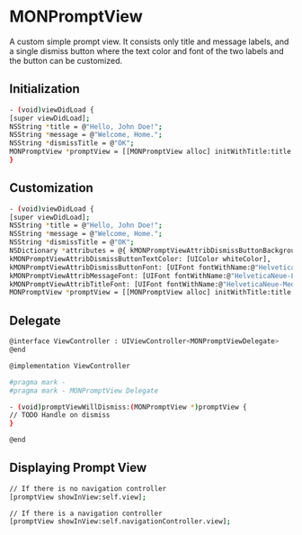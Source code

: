 # MONPromptView

A custom simple prompt view. It consists only title and message labels, and a single dismiss button where the text color and font of the two labels and the button can be customized.

## Initialization
```sh
- (void)viewDidLoad {
[super viewDidLoad];
NSString *title = @"Hello, John Doe!";
NSString *message = @"Welcome, Home.";
NSString *dismissTitle = @"OK";
MONPromptView *promptView = [[MONPromptView alloc] initWithTitle:title message:message dismissButtonTitle:dismissTitle];
}
```

## Customization
```sh
- (void)viewDidLoad {
[super viewDidLoad];
NSString *title = @"Hello, John Doe!";
NSString *message = @"Welcome, Home.";
NSString *dismissTitle = @"OK";
NSDictionary *attributes = @{ kMONPromptViewAttribDismissButtonBackgroundColor: [UIColor colorWithRed:40/255.0f green:122/255.0f blue:1.0f alpha:1.0f],
kMONPromptViewAttribDismissButtonTextColor: [UIColor whiteColor],
kMONPromptViewAttribDismissButtonFont: [UIFont fontWithName:@"HelveticaNeue-Light" size:14.0f],
kMONPromptViewAttribMessageFont: [UIFont fontWithName:@"HelveticaNeue-Light" size:16.0f],
kMONPromptViewAttribTitleFont: [UIFont fontWithName:@"HelveticaNeue-Medium" size:18.0f] };
MONPromptView *promptView = [[MONPromptView alloc] initWithTitle:title message:message dismissButtonTitle:dismissTitle attributes:attributes];
```

## Delegate
```sh
@interface ViewController : UIViewController<MONPromptViewDelegate>
@end

@implementation ViewController

#pragma mark -
#pragma mark - MONPromptView Delegate

- (void)promptViewWillDismiss:(MONPromptView *)promptView {
// TODO Handle on dismiss
}

@end
```
## Displaying Prompt View
```sh
// If there is no navigation controller
[promptView showInView:self.view];

// If there is a navigation controller
[promptView showInView:self.navigationController.view];
```





